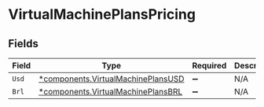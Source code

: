 # VirtualMachinePlansPricing


## Fields

| Field                                                                                   | Type                                                                                    | Required                                                                                | Description                                                                             |
| --------------------------------------------------------------------------------------- | --------------------------------------------------------------------------------------- | --------------------------------------------------------------------------------------- | --------------------------------------------------------------------------------------- |
| `Usd`                                                                                   | [*components.VirtualMachinePlansUSD](../../models/components/virtualmachineplansusd.md) | :heavy_minus_sign:                                                                      | N/A                                                                                     |
| `Brl`                                                                                   | [*components.VirtualMachinePlansBRL](../../models/components/virtualmachineplansbrl.md) | :heavy_minus_sign:                                                                      | N/A                                                                                     |